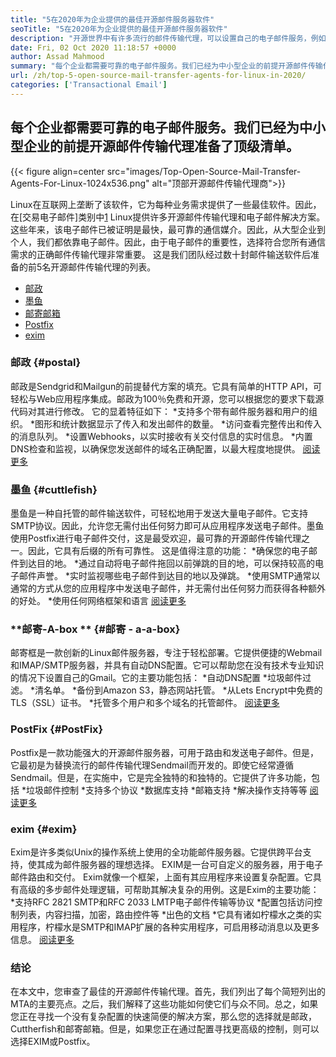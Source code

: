 ```yaml
---
title: "5在2020年为企业提供的最佳开源邮件服务器软件" 
seoTitle: "5在2020年为企业提供的最佳开源邮件服务器软件" 
description: "开源世界中有许多流行的邮件传输代理，可以设置自己的电子邮件服务，例如Gmail。我们已经入围了前5个邮件服务器。" 
date: Fri, 02 Oct 2020 11:18:57 +0000
author: Assad Mahmood
summary: "每个企业都需要可靠的电子邮件服务。我们已经为中小型企业的前提开源邮件传输代理准备了顶级清单。" 
url: /zh/top-5-open-source-mail-transfer-agents-for-linux-in-2020/
categories: ['Transactional Email']
---
```


## 每个企业都需要可靠的电子邮件服务。我们已经为中小型企业的前提开源邮件传输代理准备了顶级清单。

{{< figure align=center src="images/Top-Open-Source-Mail-Transfer-Agents-For-Linux-1024x536.png" alt="顶部开源邮件传输代理商">}}

Linux在互联网上垄断了该软件，它为每种业务需求提供了一些最佳软件。因此，在[交易电子邮件]类别中[1] Linux提供许多开源邮件传输代理和电子邮件解决方案。
这些年来，该电子邮件已被证明是最快，最可靠的通信媒介。因此，从大型企业到个人，我们都依靠电子邮件。因此，由于电子邮件的重要性，选择符合您所有通信需求的正确邮件传输代理非常重要。
这是我们团队经过数十封邮件输送软件后准备的前5名开源邮件传输代理的列表。
  * [邮政][2]
  * [墨鱼][3]
  * [邮寄邮箱][4]
  * [Postfix][5]
  * [exim][6]

### **邮政**   {#postal}
邮政是Sendgrid和Mailgun的前提替代方案的填充。它具有简单的HTTP API，可轻松与Web应用程序集成。邮政为100％免费和开源，您可以根据您的要求下载源代码对其进行修改。
它的显着特征如下：
  *支持多个带有邮件服务器和用户的组织。
  *图形和统计数据显示了传入和发出邮件的数量。
  *访问查看完整传出和传入的消息队列。
  *设置Webhooks，以实时接收有关交付信息的实时信息。
  *内置DNS检查和监视，以确保您发送邮件的域名正确配置，以最大程度地提供。
    [阅读更多][7]

### **墨鱼**   {#cuttlefish}
墨鱼是一种自托管的邮件输送软件，可轻松地用于发送大量电子邮件。它支持SMTP协议。因此，允许您无需付出任何努力即可从应用程序发送电子邮件。墨鱼使用Postfix进行电子邮件交付，这是最受欢迎，最可靠的开源邮件传输代理之一。因此，它具有后缀的所有可靠性。
这是值得注意的功能：
  *确保您的电子邮件到达目的地。
  *通过自动将电子邮件拖回以前弹跳的目的地，可以保持较高的电子邮件声誉。
  *实时监视哪些电子邮件到达目的地以及弹跳。
  *使用SMTP通常以通常的方式从您的应用程序中发送电子邮件，并无需付出任何努力而获得各种额外的好处。
  *使用任何网络框架和语言
    [阅读更多][8]

### **邮寄-A-box **   {#邮寄 -  a-a-box}
邮寄框是一款创新的Linux邮件服务器，专注于轻松部署。它提供便捷的Webmail和IMAP/SMTP服务器，并具有自动DNS配置。它可以帮助您在没有技术专业知识的情况下设置自己的Gmail。它的主要功能包括：
  *自动DNS配置
  *垃圾邮件过滤。
  *清名单。
  *备份到Amazon S3，静态网站托管。
  *从Lets Encrypt中免费的TLS（SSL）证书。
  *托管多个用户和多个域名的托管邮件。
    [阅读更多][9]

### **PostFix**    {#PostFix}
Postfix是一款功能强大的开源邮件服务器，可用于路由和发送电子邮件。但是，它最初是为替换流行的邮件传输代理Sendmail而开发的。即使它经常遵循Sendmail。但是，在实施中，它是完全独特的和独特的。它提供了许多功能，包括
  *垃圾邮件控制
  *支持多个协议
  *数据库支持
  *邮箱支持
  *解决操作支持等等
    [阅读更多][10]

### **exim**    {#exim}
Exim是许多类似Unix的操作系统上使用的全功能邮件服务器。它提供跨平台支持，使其成为邮件服务器的理想选择。 EXIM是一台可自定义的服务器，用于电子邮件路由和交付。 Exim就像一个框架，上面有其应用程序来设置复杂配置。它具有高级的多步邮件处理逻辑，可帮助其解决复杂的用例。这是Exim的主要功能：
  *支持RFC 2821 SMTP和RFC 2033 LMTP电子邮件传输等协议
  *配置包括访问控制列表，内容扫描，加密，路由控件等
  *出色的文档
  *它具有诸如柠檬水之类的实用程序，柠檬水是SMTP和IMAP扩展的各种实用程序，可启用移动消息以及更多信息。
    [阅读更多][11]

### 结论
在本文中，您审查了最佳的开源邮件传输代理。首先，我们列出了每个简短列出的MTA的主要亮点。之后，我们解释了这些功能如何使它们与众不同。总之，如果您正在寻找一个没有复杂配置的快速简便的解决方案，那么您的选择就是邮政，Cuttherfish和邮寄邮箱。但是，如果您正在通过配置寻找更高级的控制，则可以选择EXIM或Postfix。

  
[1]: https://products.containerize.com/transactional-email
[2]: #postal
[3]: #cuttlefish
[4]: #mail-in-a-box
[5]: #postfix
[6]: #exim
[7]: https://products.containerize.com/transactional-email/postal
[8]: https://products.containerize.com/transactional-email/cuttlefish
[9]: https://products.containerize.com/transactional-email/mail-in-a-box
[10]: https://products.containerize.com/transactional-email/postfix
[11]: https://products.containerize.com/transactional-email/exim
